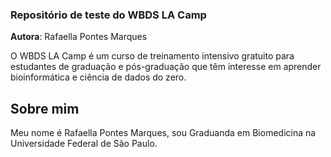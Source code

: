 ### Repositório de teste do WBDS LA Camp

**Autora**: Rafaella Pontes Marques

O WBDS LA Camp é um curso de treinamento intensivo gratuito para estudantes de graduação e pós-graduação que têm interesse em aprender bioinformática e ciência de dados do zero.

## Sobre mim
Meu nome é Rafaella Pontes Marques, sou Graduanda em Biomedicina na Universidade Federal de São Paulo.
